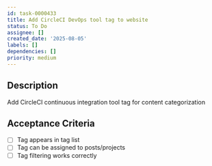 ```yaml
---
id: task-0000433
title: Add CircleCI DevOps tool tag to website
status: To Do
assignee: []
created_date: '2025-08-05'
labels: []
dependencies: []
priority: medium
---
```


## Description

Add CircleCI continuous integration tool tag for content categorization

## Acceptance Criteria

- [ ] Tag appears in tag list
- [ ] Tag can be assigned to posts/projects
- [ ] Tag filtering works correctly
